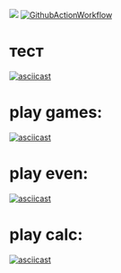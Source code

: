 
<a href="https://codeclimate.com/github/morphydidius/frontend-project-lvl1/maintainability"><img src="https://api.codeclimate.com/v1/badges/6fa847220be557783e6f/maintainability" /></a> [![GithubActionWorkflow](https://github.com/morphydidius/frontend-project-lvl1/workflows/Make-lint/badge.svg)](https://github.com/morphydidius/frontend-project-lvl1/actions)

# тест
[![asciicast](https://asciinema.org/a/1OQqg4ZQ3yuWfJXLxIswhA3dh.svg)](asciinemas/calc.cast)

# play games:
[![asciicast](https://asciinema.org/a/mZF7AQXErYjaUdVyGlT1D4LYE.svg)](https://asciinema.org/a/mZF7AQXErYjaUdVyGlT1D4LYE)

# play even:
[![asciicast](https://asciinema.org/a/6bUdUCknFaUK4Dr3xHH5Cj74m.svg)](https://asciinema.org/a/6bUdUCknFaUK4Dr3xHH5Cj74m)

# play calc:
[![asciicast](https://asciinema.org/a/1OQqg4ZQ3yuWfJXLxIswhA3dh.svg)](https://asciinema.org/a/1OQqg4ZQ3yuWfJXLxIswhA3dh)
